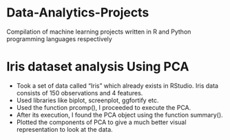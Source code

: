 # Data-Analytics-Projects
Compilation of machine learning projects written in R and Python programming languages respectively

# Iris dataset analysis Using PCA
* Took a set of data called “Iris” which already exists in RStudio. Iris data consists of 150 observations and 4 features. 
* Used libraries like biplot, screenplot, ggfortify etc. 
* Used the function prcomp(), I proceeded to execute the PCA. 
* After its execution, I found the PCA object using the function summary().
* Plotted the components of PCA to give a much better visual representation to look at the data.
